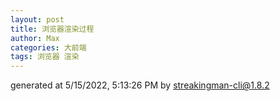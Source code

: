 ```yaml
---
layout: post
title: 浏览器渲染过程
author: Max
categories: 大前端
tags: 浏览器 渲染
---
```



generated at 5/15/2022, 5:13:26 PM by streakingman-cli@1.8.2
